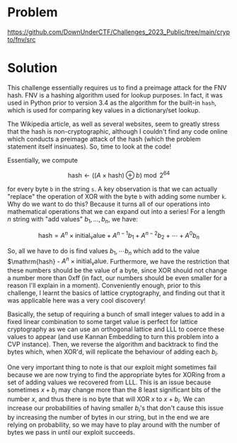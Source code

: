 # Problem
https://github.com/DownUnderCTF/Challenges_2023_Public/tree/main/crypto/fnv/src

# Solution

This challenge essentially requires us to find a preimage attack for the FNV hash. FNV is a hashing algorithm used for lookup purposes. In fact, it was used in Python prior to version 3.4 as the algorithm for the built-in `hash`, which is used for comparing key values in a dictionary/set lookup.

The Wikipedia article, as well as several websites, seem to greatly stress that the hash is non-cryptographic, although I couldn't find any code online which conducts a preimage attack of the hash (which the problem statement itself insinuates). So, time to look at the code!

Essentially, we compute
```math
\mathrm{hash} \leftarrow ((A\times \mathrm{hash}) \oplus b) \bmod 2^{64}
```
for every byte `b` in the string `s`. A key observation is that we can actually "replace" the operation of XOR with the byte `b` with adding some number `k`. Why do we want to do this? Because it turns all of our operations into mathematical operations that we can expand out into a series! For a length $n$ string with "add values" $b_1,\dots, b_n$, we have:
```math
\mathrm{hash} = A^n\times \mathrm{initial_value} + A^{n-1}b_1 + A^{n-2}b_2 + \cdots + A^0b_n
```
So, all we have to do is find values $b_1, \cdots b_n$ which add to the value $\mathrm{hash} - $A^n\times\mathrm{initial_value}$. Furthermore, we have the restriction that these numbers should be the value of a byte, since XOR should not change a number more than 0xff (in fact, our numbers should be even smaller for a reason I'll explain in a moment). Conveniently enough, prior to this challenge, I learnt the basics of lattice cryptography, and finding out that it was applicable here was a very cool discovery!

Basically, the setup of requiring a bunch of small integer values to add in a fixed linear combination to some target value is perfect for lattice cryptography as we can use an orthogonal lattice and LLL to coerce these values to appear (and use Kannan Embedding to turn this problem into a CVP instance). Then, we reverse the algorithm and backtrack to find the bytes which, when XOR'd, will replicate the behaviour of adding each $b_i$.

One very important thing to note is that our exploit might sometimes fail because we are now trying to find the appropriate bytes for XORing from a set of adding values we recovered from LLL. This is an issue because sometimes $x + b_i$ may change more than the 8 least significant bits of the number $x$, and thus there is no byte that will XOR $x$ to $x + b_i$. We can increase our probabilities of having smaller $b_i$'s that don't cause this issue by increasing the number of bytes in our string, but in the end we are relying on probability, so we may have to play around with the number of bytes we pass in until our exploit succeeds.
